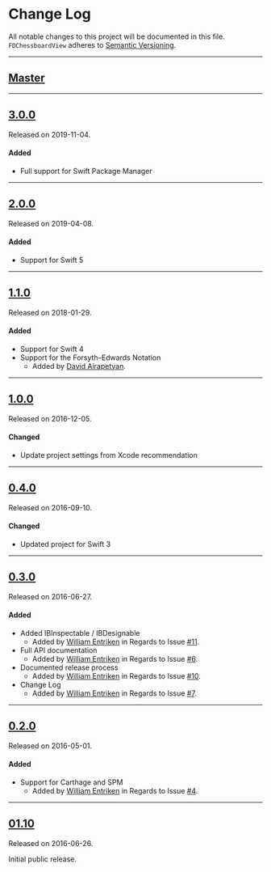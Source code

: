 # Change Log
All notable changes to this project will be documented in this file.
`FDChessboardView` adheres to [Semantic Versioning](http://semver.org/).

---

## [Master](https://github.com/fulldecent/FDChessboardView/compare/4.0.0...master)

---

## [3.0.0](https://github.com/fulldecent/FDChessboardView/releases/tag/4.0.0)
Released on 2019-11-04.

#### Added
- Full support for Swift Package Manager

---

## [2.0.0](https://github.com/fulldecent/FDChessboardView/releases/tag/2.0.0)
Released on 2019-04-08.

#### Added
- Support for Swift 5

---

## [1.1.0](https://github.com/fulldecent/FDChessboardView/releases/tag/1.1.0)
Released on 2018-01-29.

#### Added
- Support for Swift 4
- Support for the Forsyth–Edwards Notation
  - Added by [David Airapetyan](https://github.com/davidair).

---

## [1.0.0](https://github.com/fulldecent/FDChessboardView/releases/tag/1.0.0)
Released on 2016-12-05.

#### Changed

- Update project settings from Xcode recommendation

---

## [0.4.0](https://github.com/fulldecent/FDChessboardView/releases/tag/0.4.0)
Released on 2016-09-10.

#### Changed

- Updated project for Swift 3

---

## [0.3.0](https://github.com/fulldecent/FDChessboardView/releases/tag/0.3.0)
Released on 2016-06-27.

#### Added
- Added IBInspectable / IBDesignable
  - Added by [William Entriken](https://github.com/fulldecent) in Regards to Issue
  [#11](https://github.com/fulldecent/FDBarGuage/issues/11).
- Full API documentation
  - Added by [William Entriken](https://github.com/fulldecent) in Regards to Issue
  [#6](https://github.com/fulldecent/FDBarGuage/issues/6).
- Documented release process
  - Added by [William Entriken](https://github.com/fulldecent) in Regards to Issue
  [#10](https://github.com/fulldecent/FDBarGuage/issues/10).
- Change Log
  - Added by [William Entriken](https://github.com/fulldecent) in Regards to Issue
  [#7](https://github.com/fulldecent/FDBarGuage/issues/7).

---

## [0.2.0](https://github.com/fulldecent/FDChessboardView/releases/tag/0.2.0)
Released on 2016-05-01.

#### Added
- Support for Carthage and SPM
  - Added by [William Entriken](https://github.com/fulldecent) in Regards to Issue
  [#4](https://github.com/fulldecent/FDBarGuage/issues/4).

---

## [01.10](https://github.com/fulldecent/FDChessboardView/releases/tag/0.1.0)
Released on 2016-06-26.

Initial public release.
